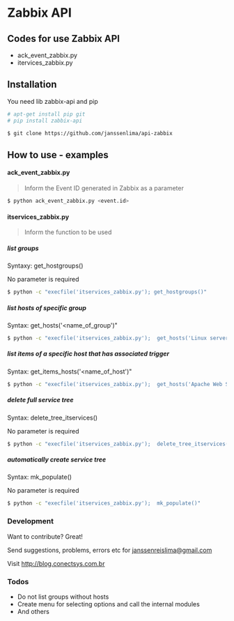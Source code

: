 # Zabbix API

## Codes for use Zabbix API
  - ack_event_zabbix.py
  - itervices_zabbix.py
   
## Installation

You need lib zabbix-api and pip

```sh
# apt-get install pip git
# pip install zabbix-api

$ git clone https://github.com/janssenlima/api-zabbix
```

## How to use - examples

#### ack_event_zabbix.py
>Inform the Event ID generated in Zabbix as a parameter

```sh
$ python ack_event_zabbix.py <event.id>
```
#### itservices_zabbix.py
>Inform the function to be used

##### list groups
Syntaxy: get_hostgroups()

No parameter is required
```sh
$ python -c "execfile('itservices_zabbix.py'); get_hostgroups()"
```
##### list hosts of specific group
Syntax:  get_hosts('<name_of_group')"
```sh
$ python -c "execfile('itservices_zabbix.py');  get_hosts('Linux servers')"
```
##### list items of a specific host that has associated trigger
Syntax:  get_items_hosts('<name_of_host')"
```sh
$ python -c "execfile('itservices_zabbix.py');  get_hosts('Apache Web Server')"
```
##### delete full service tree
Syntax:  delete_tree_itservices()

No parameter is required
```sh
$ python -c "execfile('itservices_zabbix.py');  delete_tree_itservices()"
```
##### automatically create service tree
Syntax:  mk_populate()

No parameter is required
```sh
$ python -c "execfile('itservices_zabbix.py');  mk_populate()"
```

### Development

Want to contribute? Great!

Send suggestions, problems, errors etc for janssenreislima@gmail.com

Visit http://blog.conectsys.com.br

### Todos

 - Do not list groups without hosts
 - Create menu for selecting options and call the internal modules
 - And others

